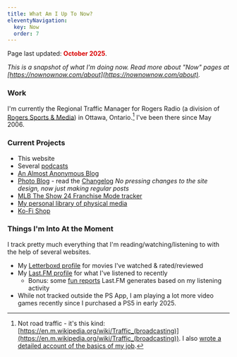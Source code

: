 ```yaml
---
title: What Am I Up To Now?
eleventyNavigation: 
  key: Now
  order: 7
---
```


<p class="now-page">Page last updated: <strong style="color:#d90202;">October 2025</strong>.</p>

*This is a snapshot of what I'm doing now. Read more about "Now" pages at [https://nownownow.com/about](https://nownownow.com/about).*

### Work 
I'm currently the Regional Traffic Manager for Rogers Radio (a division of <a href="https://www.rogerssportsandmedia.com" target="_blank">Rogers Sports & Media</a>) in Ottawa, Ontario.[^1] I've been there since May 2006. 

### Current Projects  

* This website 
* Several [podcasts](/podcasts/)
* [An Almost Anonymous Blog](https://lwgrs.bearblog.dev) 
* [Photo Blog](https://photos.srgower.com) - read the [Changelog](https://photos.srgower.com/changelog/) *No pressing changes to the site design, now just making regular posts* 
* [MLB The Show 24 Franchise Mode tracker](https://franchise.lwgrs.cloud) 
* [My personal library of physical media](https://library.srgower.com) 
* [Ko-Fi Shop](https://ko-fi.com/stephengower78882)


### Things I'm Into At the Moment 

I track pretty much everything that I'm reading/watching/listening to with the help of several websites. 
- My [Letterboxd profile](https://letterboxd.com/stephen_g/) for movies I've watched & rated/reviewed
- My [Last.FM profile](https://www.last.fm/user/sgower) for what I've listened to recently
  - Bonus: some [fun reports](https://www.last.fm/user/sgower/listening-report) Last.FM generates based on my listening activity
- While not tracked outside the PS App, I am playing a lot more video games recently since I purchased a PS5 in early 2025.
 

[^1]: Not road traffic - it's this kind: [https://en.m.wikipedia.org/wiki/Traffic_(broadcasting)](https://en.m.wikipedia.org/wiki/Traffic_(broadcasting)). I also [wrote a detailed account of the basics of my job](https://lwgrs.bearblog.dev/radio-traffic/).
